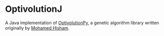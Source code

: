 # OptivolutionJ
A Java implementation of [OptivolutionPy](https://github.com/Mhmd-Hisham/OptivolutionPy), a genetic algorithm library written originally by [Mohamed Hisham](https://github.com/Mhmd-Hisham).
